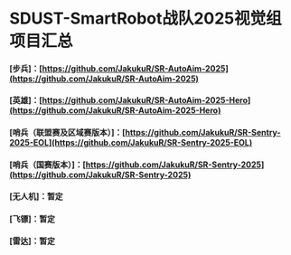# SDUST-SmartRobot战队2025视觉组项目汇总

#### [步兵]：[https://github.com/JakukuR/SR-AutoAim-2025](https://github.com/JakukuR/SR-AutoAim-2025)
#### [英雄]：[https://github.com/JakukuR/SR-AutoAim-2025-Hero](https://github.com/JakukuR/SR-AutoAim-2025-Hero)
#### [哨兵（联盟赛及区域赛版本）]：[https://github.com/JakukuR/SR-Sentry-2025-EOL](https://github.com/JakukuR/SR-Sentry-2025-EOL)
#### [哨兵（国赛版本）]：[https://github.com/JakukuR/SR-Sentry-2025](https://github.com/JakukuR/SR-Sentry-2025)
#### [无人机]：暂定
#### [飞镖]：暂定
#### [雷达]：暂定
